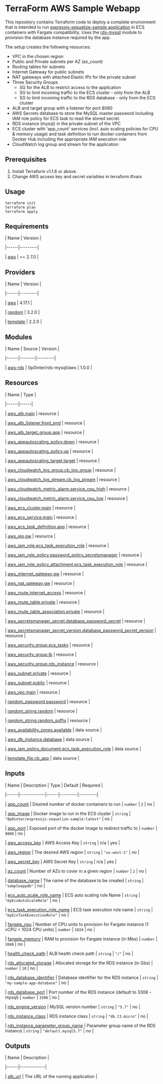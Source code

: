 # TerraForm AWS Sample Webapp

This repository contains Terraform code to deploy a complete environment that is intended to run [expressjs-sequelize-sample application](https://github.com/0p0inter/expressjs-sequelize-sample) in ECS containers with Fargate compatibility.  Uses the [rds-mysql](https://registry.terraform.io/modules/0p0inter/rds-mysql/aws/1.0.0) module to provision the database instance required by the app.  

The setup creates the following resources:

 - VPC in the chosen region
 - Public and Private subnets per AZ (az_count)
 - Routing tables for subnets
 - Internet Gateway for public subnets
 - NAT gateways with attached Elastic IPs for the private subnet
 - Three Security Groups
	 - SG for the ALB to restrict access to the application
	 - SG to limit incoming traffic to the ECS cluster - only from the ALB
	 - SG to limit incoming traffic to the RDS database - only from the ECS cluster
 - ALB and target group with a listener for port 8080
 - AWS Secrets database to store the MySQL master password including IAM role policy for ECS task to read the stored secret.
 - RDS instance (mysql) in the private subnet of the VPC
 - ECS cluster with 'app_count' services (incl. auto scaling policies for CPU & memory usage) and task definition to run docker containers from Docker Hub including the appropriate IAM execution role
 - CloudWatch log group and stream for the application

## Prerequisites

 1.  Install Terraform v1.1.6 or above.
 2.  Change AWS access key and secret variables in terraform.tfvars

## Usage

```
terraform init
terraform plan
terraform apply
```

## Requirements
  
<!-- BEGIN_TF_DOCS -->

| Name | Version |

|------|---------|

| <a  name="requirement_aws"></a> [aws](#requirement\_aws) | >= 2.7.0 |

  

## Providers

  

| Name | Version |

|------|---------|

| <a  name="provider_aws"></a> [aws](#provider\_aws) | 4.17.1 |

| <a  name="provider_random"></a> [random](#provider\_random) | 3.2.0 |

| <a  name="provider_template"></a> [template](#provider\_template) | 2.2.0 |

  

## Modules

  

| Name | Source | Version |

|------|--------|---------|

| <a  name="module_aws-rds"></a> [aws-rds](#module\_aws-rds) | 0p0inter/rds-mysql/aws | 1.0.0 |

  

## Resources

  

| Name | Type |

|------|------|

| [aws_alb.main](https://registry.terraform.io/providers/hashicorp/aws/latest/docs/resources/alb) | resource |

| [aws_alb_listener.front_end](https://registry.terraform.io/providers/hashicorp/aws/latest/docs/resources/alb_listener) | resource |

| [aws_alb_target_group.app](https://registry.terraform.io/providers/hashicorp/aws/latest/docs/resources/alb_target_group) | resource |

| [aws_appautoscaling_policy.down](https://registry.terraform.io/providers/hashicorp/aws/latest/docs/resources/appautoscaling_policy) | resource |

| [aws_appautoscaling_policy.up](https://registry.terraform.io/providers/hashicorp/aws/latest/docs/resources/appautoscaling_policy) | resource |

| [aws_appautoscaling_target.target](https://registry.terraform.io/providers/hashicorp/aws/latest/docs/resources/appautoscaling_target) | resource |

| [aws_cloudwatch_log_group.cb_log_group](https://registry.terraform.io/providers/hashicorp/aws/latest/docs/resources/cloudwatch_log_group) | resource |

| [aws_cloudwatch_log_stream.cb_log_stream](https://registry.terraform.io/providers/hashicorp/aws/latest/docs/resources/cloudwatch_log_stream) | resource |

| [aws_cloudwatch_metric_alarm.service_cpu_high](https://registry.terraform.io/providers/hashicorp/aws/latest/docs/resources/cloudwatch_metric_alarm) | resource |

| [aws_cloudwatch_metric_alarm.service_cpu_low](https://registry.terraform.io/providers/hashicorp/aws/latest/docs/resources/cloudwatch_metric_alarm) | resource |

| [aws_ecs_cluster.main](https://registry.terraform.io/providers/hashicorp/aws/latest/docs/resources/ecs_cluster) | resource |

| [aws_ecs_service.main](https://registry.terraform.io/providers/hashicorp/aws/latest/docs/resources/ecs_service) | resource |

| [aws_ecs_task_definition.app](https://registry.terraform.io/providers/hashicorp/aws/latest/docs/resources/ecs_task_definition) | resource |

| [aws_eip.gw](https://registry.terraform.io/providers/hashicorp/aws/latest/docs/resources/eip) | resource |

| [aws_iam_role.ecs_task_execution_role](https://registry.terraform.io/providers/hashicorp/aws/latest/docs/resources/iam_role) | resource |

| [aws_iam_role_policy.password_policy_secretsmanager](https://registry.terraform.io/providers/hashicorp/aws/latest/docs/resources/iam_role_policy) | resource |

| [aws_iam_role_policy_attachment.ecs_task_execution_role](https://registry.terraform.io/providers/hashicorp/aws/latest/docs/resources/iam_role_policy_attachment) | resource |

| [aws_internet_gateway.gw](https://registry.terraform.io/providers/hashicorp/aws/latest/docs/resources/internet_gateway) | resource |

| [aws_nat_gateway.gw](https://registry.terraform.io/providers/hashicorp/aws/latest/docs/resources/nat_gateway) | resource |

| [aws_route.internet_access](https://registry.terraform.io/providers/hashicorp/aws/latest/docs/resources/route) | resource |

| [aws_route_table.private](https://registry.terraform.io/providers/hashicorp/aws/latest/docs/resources/route_table) | resource |

| [aws_route_table_association.private](https://registry.terraform.io/providers/hashicorp/aws/latest/docs/resources/route_table_association) | resource |

| [aws_secretsmanager_secret.database_password_secret](https://registry.terraform.io/providers/hashicorp/aws/latest/docs/resources/secretsmanager_secret) | resource |

| [aws_secretsmanager_secret_version.database_password_secret_version](https://registry.terraform.io/providers/hashicorp/aws/latest/docs/resources/secretsmanager_secret_version) | resource |

| [aws_security_group.ecs_tasks](https://registry.terraform.io/providers/hashicorp/aws/latest/docs/resources/security_group) | resource |

| [aws_security_group.lb](https://registry.terraform.io/providers/hashicorp/aws/latest/docs/resources/security_group) | resource |

| [aws_security_group.rds_instance](https://registry.terraform.io/providers/hashicorp/aws/latest/docs/resources/security_group) | resource |

| [aws_subnet.private](https://registry.terraform.io/providers/hashicorp/aws/latest/docs/resources/subnet) | resource |

| [aws_subnet.public](https://registry.terraform.io/providers/hashicorp/aws/latest/docs/resources/subnet) | resource |

| [aws_vpc.main](https://registry.terraform.io/providers/hashicorp/aws/latest/docs/resources/vpc) | resource |

| [random_password.password](https://registry.terraform.io/providers/hashicorp/random/latest/docs/resources/password) | resource |

| [random_string.random](https://registry.terraform.io/providers/hashicorp/random/latest/docs/resources/string) | resource |

| [random_string.random_suffix](https://registry.terraform.io/providers/hashicorp/random/latest/docs/resources/string) | resource |

| [aws_availability_zones.available](https://registry.terraform.io/providers/hashicorp/aws/latest/docs/data-sources/availability_zones) | data source |

| [aws_db_instance.database](https://registry.terraform.io/providers/hashicorp/aws/latest/docs/data-sources/db_instance) | data source |

| [aws_iam_policy_document.ecs_task_execution_role](https://registry.terraform.io/providers/hashicorp/aws/latest/docs/data-sources/iam_policy_document) | data source |

| [template_file.cb_app](https://registry.terraform.io/providers/hashicorp/template/latest/docs/data-sources/file) | data source |

  

## Inputs

  

| Name | Description | Type | Default | Required |

|------|-------------|------|---------|:--------:|

| <a  name="input_app_count"></a> [app\_count](#input\_app\_count) | Desired number of docker containers to run | `number` | `2` | no |

| <a  name="input_app_image"></a> [app\_image](#input\_app\_image) | Docker image to run in the ECS cluster | `string` | `"0p0inter/expressjs-sequelize-sample:latest"` | no |

| <a  name="input_app_port"></a> [app\_port](#input\_app\_port) | Exposed port of the docker image to redirect traffic to | `number` | `8080` | no |

| <a  name="input_aws_access_key"></a> [aws\_access\_key](#input\_aws\_access\_key) | AWS Access Key | `string` | n/a | yes |

| <a  name="input_aws_region"></a> [aws\_region](#input\_aws\_region) | The desired AWS region | `string` | `"us-west-1"` | no |

| <a  name="input_aws_secret_key"></a> [aws\_secret\_key](#input\_aws\_secret\_key) | AWS Secret Key | `string` | n/a | yes |

| <a  name="input_az_count"></a> [az\_count](#input\_az\_count) | Number of AZs to cover in a given region | `number` | `2` | no |

| <a  name="input_database_name"></a> [database\_name](#input\_database\_name) | The name of the database to be created | `string` | `"sampleappdb"` | no |

| <a  name="input_ecs_auto_scale_role_name"></a> [ecs\_auto\_scale\_role\_name](#input\_ecs\_auto\_scale\_role\_name) | ECS auto scaling role Name | `string` | `"myEcsAutoScaleRole"` | no |

| <a  name="input_ecs_task_execution_role_name"></a> [ecs\_task\_execution\_role\_name](#input\_ecs\_task\_execution\_role\_name) | ECS task execution role name | `string` | `"myEcsTaskExecutionRole"` | no |

| <a  name="input_fargate_cpu"></a> [fargate\_cpu](#input\_fargate\_cpu) | Number of CPU units to provision for Fargate instance (1 vCPU = 1024 CPU units) | `number` | `1024` | no |

| <a  name="input_fargate_memory"></a> [fargate\_memory](#input\_fargate\_memory) | RAM to provision for Fargate instance (in Mbs) | `number` | `2048` | no |

| <a  name="input_health_check_path"></a> [health\_check\_path](#input\_health\_check\_path) | ALB health check path | `string` | `"/"` | no |

| <a  name="input_rds_allocated_storage"></a> [rds\_allocated\_storage](#input\_rds\_allocated\_storage) | Allocated storage for the RDS instance (in Gbs) | `number` | `10` | no |

| <a  name="input_rds_database_identifier"></a> [rds\_database\_identifier](#input\_rds\_database\_identifier) | Database identifier for the RDS instance | `string` | `"my-sample-app-database"` | no |

| <a  name="input_rds_database_port"></a> [rds\_database\_port](#input\_rds\_database\_port) | Port number of the RDS instance (default to 3306 - mysql) | `number` | `3306` | no |

| <a  name="input_rds_engine_version"></a> [rds\_engine\_version](#input\_rds\_engine\_version) | MySQL version number | `string` | `"5.7"` | no |

| <a  name="input_rds_instance_class"></a> [rds\_instance\_class](#input\_rds\_instance\_class) | RDS instance class | `string` | `"db.t3.micro"` | no |

| <a  name="input_rds_instance_parameter_group_name"></a> [rds\_instance\_parameter\_group\_name](#input\_rds\_instance\_parameter\_group\_name) | Parameter group name of the RDS instance | `string` | `"default.mysql5.7"` | no |

  

## Outputs

  

| Name | Description |

|------|-------------|

| <a  name="output_alb_url"></a> [alb\_url](#output\_alb\_url) | The URL of the running application |

<!-- END_TF_DOCS -->